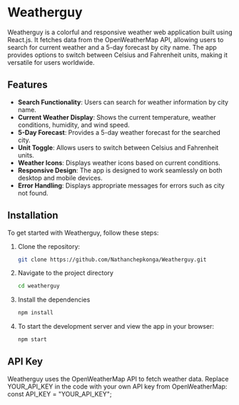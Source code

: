 # Weatherguy

Weatherguy is a colorful and responsive weather web application built using React.js. It fetches data from the OpenWeatherMap API, allowing users to search for current weather and a 5-day forecast by city name. The app provides options to switch between Celsius and Fahrenheit units, making it versatile for users worldwide.

## Features

- **Search Functionality**: Users can search for weather information by city name.
- **Current Weather Display**: Shows the current temperature, weather conditions, humidity, and wind speed.
- **5-Day Forecast**: Provides a 5-day weather forecast for the searched city.
- **Unit Toggle**: Allows users to switch between Celsius and Fahrenheit units.
- **Weather Icons**: Displays weather icons based on current conditions.
- **Responsive Design**: The app is designed to work seamlessly on both desktop and mobile devices.
- **Error Handling**: Displays appropriate messages for errors such as city not found.

## Installation

To get started with Weatherguy, follow these steps:

1. Clone the repository:
   ```bash
   git clone https://github.com/Nathanchepkonga/Weatherguy.git

2. Navigate to the project directory
   ```bash
   cd weatherguy

3. Install the dependencies
   ```bash
   npm install

4. To start the development server and view the app in your browser:
   ```bash
   npm start

## API Key
Weatherguy uses the OpenWeatherMap API to fetch weather data. Replace YOUR_API_KEY in the code with your own API key from OpenWeatherMap:
   const API_KEY = "YOUR_API_KEY";

